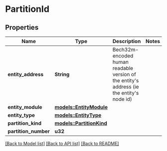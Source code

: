 # PartitionId

## Properties

Name | Type | Description | Notes
------------ | ------------- | ------------- | -------------
**entity_address** | **String** | Bech32m-encoded human readable version of the entity's address (ie the entity's node id) | 
**entity_module** | [**models::EntityModule**](EntityModule.md) |  | 
**entity_type** | [**models::EntityType**](EntityType.md) |  | 
**partition_kind** | [**models::PartitionKind**](PartitionKind.md) |  | 
**partition_number** | **u32** |  | 

[[Back to Model list]](../README.md#documentation-for-models) [[Back to API list]](../README.md#documentation-for-api-endpoints) [[Back to README]](../README.md)


